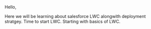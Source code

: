 Hello,

Here we will be learning about salesforce LWC alongwith deployment stratgey.
Time to start LWC.
Starting with basics of LWC.

